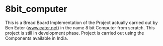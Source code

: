 # 8bit_computer
This is a Bread Board Implementation of the Project actually carried out by Ben Eater (www.eater.net) in the name 8 bit Computer from scratch. This project is still in development phase. Project is carried out using the Components available in India.
